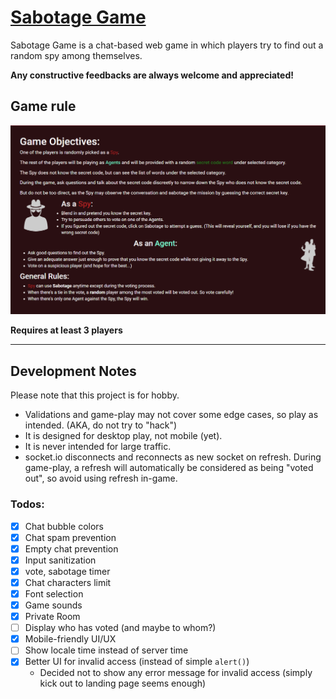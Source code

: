 # [Sabotage Game](https://sabotage-chat.herokuapp.com)

Sabotage Game is a chat-based web game in which players try to find out a random spy among themselves.

**Any constructive feedbacks are always welcome and appreciated!**

## Game rule

![rule](README_img/game_rule.png)

**Requires at least 3 players**

---

## Development Notes

Please note that this project is for hobby.

- Validations and game-play may not cover some edge cases, so play as intended. (AKA, do not try to "hack")
- It is designed for desktop play, not mobile (yet).
- It is never intended for large traffic.
- socket.io disconnects and reconnects as new socket on refresh. During game-play, a refresh will automatically be considered as being "voted out", so avoid using refresh in-game.

### Todos:

- [x] Chat bubble colors
- [x] Chat spam prevention
- [x] Empty chat prevention
- [x] Input sanitization
- [x] vote, sabotage timer
- [x] Chat characters limit
- [x] Font selection
- [x] Game sounds
- [x] Private Room
- [ ] Display who has voted (and maybe to whom?)
- [x] Mobile-friendly UI/UX
- [ ] Show locale time instead of server time
- [x] Better UI for invalid access (instead of simple `alert()`)
    - Decided not to show any error message for invalid access (simply kick out to landing page seems enough)
